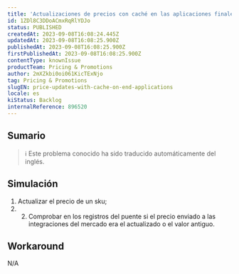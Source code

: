 ```yaml
---
title: 'Actualizaciones de precios con caché en las aplicaciones finales'
id: 1ZDl8C3DDoACmxRqRlYDJo
status: PUBLISHED
createdAt: 2023-09-08T16:08:24.445Z
updatedAt: 2023-09-08T16:08:25.900Z
publishedAt: 2023-09-08T16:08:25.900Z
firstPublishedAt: 2023-09-08T16:08:25.900Z
contentType: knownIssue
productTeam: Pricing & Promotions
author: 2mXZkbi0oi061KicTExNjo
tag: Pricing & Promotions
slugEN: price-updates-with-cache-on-end-applications
locale: es
kiStatus: Backlog
internalReference: 896520
---
```


## Sumario

>ℹ️ Este problema conocido ha sido traducido automáticamente del inglés.



## Simulación



1. Actualizar el precio de un sku;
2. 2. Comprobar en los registros del puente si el precio enviado a las integraciones del mercado era el actualizado o el valor antiguo.


##

## Workaround


N/A





